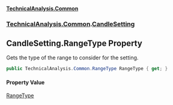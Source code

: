 #### [TechnicalAnalysis\.Common](Atypical.TechnicalAnalysis.Common.md 'Atypical\.TechnicalAnalysis\.Common')
### [TechnicalAnalysis\.Common](Atypical.TechnicalAnalysis.Common.md#TechnicalAnalysis.Common 'TechnicalAnalysis\.Common').[CandleSetting](CandleSetting.md 'TechnicalAnalysis\.Common\.CandleSetting')

## CandleSetting\.RangeType Property

Gets the type of the range to consider for the setting\.

```csharp
public TechnicalAnalysis.Common.RangeType RangeType { get; }
```

#### Property Value
[RangeType](RangeType.md 'TechnicalAnalysis\.Common\.RangeType')